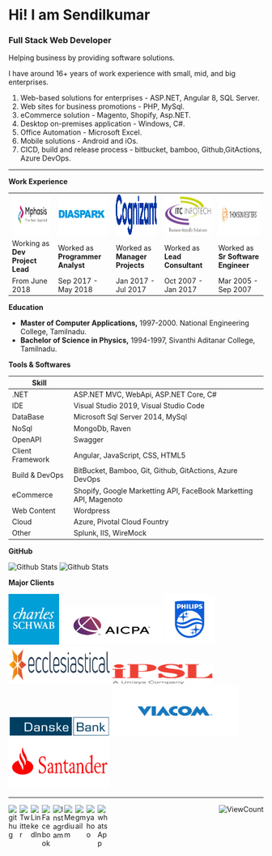 # Hi! I am Sendilkumar #


### Full Stack Web Developer ###

Helping business by providing software solutions.

I have around 16+ years of work experience with small, mid, and big enterprises.
 
1. Web-based solutions for enterprises - ASP.NET, Angular 8, SQL Server.
2. Web sites for business promotions - PHP, MySql.
3. eCommerce solution - Magento, Shopify, Asp.NET.
4. Desktop on-premises application - Windows, C#.
5. Office Automation - Microsoft Excel.
6. Mobile solutions - Android and iOs.
7. CICD, build and release process - bitbucket, bamboo, Github,GitActions, Azure DevOps.
-----------------------------------------------------------------------------------------------------------------------------------

__Work Experience__

<div>

<table>
 <tr>
 <td>
<img  alt="mphasis" src="https://github.com/sendilkumarmv/sendilkumarmv/blob/main/company/mph.jpg" width="150px" height="80px"/></td><td>
<img  alt="mphasis" src="https://github.com/sendilkumarmv/sendilkumarmv/blob/main/company/dp.png" width="150px" height="80px"/></td><td>
<img  alt="mphasis" src="https://github.com/sendilkumarmv/sendilkumarmv/blob/main/company/cts.svg" width="150px" height="80px"/></td><td>
<img  alt="mphasis" src="https://github.com/sendilkumarmv/sendilkumarmv/blob/main/company/itc.png" width="150px" height="80px"/></td><td>
<img  alt="mphasis" src="https://github.com/sendilkumarmv/sendilkumarmv/blob/main/company/tr.jpg" width="150px" height="80px"/></td>
</tr>
 <tr>
  <td>Working as <br/><b>Dev Project Lead</b></td>
  <td>Worked as <br/><b>Programmer Analyst</b></td>
  <td>Worked as <br/><b>Manager Projects</b></td>
  <td>Worked as <br/><b>Lead Consultant</b></td>
  <td>Worked as <br/><b>Sr Software Engineer</b></td>
 </tr>
 <tr>
  <td>From June 2018</td>
  <td>Sep 2017 - May 2018</td>
  <td>Jan 2017 - Jul 2017</td>
  <td>Oct 2007 - Jan 2017</td>
  <td>Mar 2005 - Sep 2007</td>
 </tr>
</table>

</div>

__Education__

- __Master of Computer Applications,__ 1997-2000. National Engineering College, Tamilnadu.
- __Bachelor of Science in Physics,__ 1994-1997, Sivanthi Aditanar College, Tamilnadu.

__Tools & Softwares__

| Skill            |                                        |
|------------------|----------------------------------------|
| .NET             | ASP.NET MVC, WebApi, ASP.NET Core, C#  |
| IDE              | Visual Studio 2019, Visual Studio Code |
| DataBase         | Microsoft Sql Server 2014, MySql       |
| NoSql            | MongoDb, Raven                         |
| OpenAPI          | Swagger                                |
| Client Framework | Angular, JavaScript, CSS, HTML5        |
| Build & DevOps   | BitBucket, Bamboo, Git, Github, GitActions, Azure DevOps |
| eCommerce        | Shopify, Google Marketting API, FaceBook Marketting API, Magenoto |
| Web Content      | Wordpress |
| Cloud            | Azure, Pivotal Cloud Fountry |
| Other            | Splunk, IIS, WireMock |

__GitHub__

<div>
 
<img alt="Github Stats" height="150" width="400" src="https://github-readme-stats.vercel.app/api?username=sendilkumarmv&theme=graywhite&show_icons=true&include_all_commits=true" />
<img alt="Github Stats" height="150" width="400" src="https://github-readme-stats.vercel.app/api/top-langs?username=sendilkumarmv&theme=graywhite&show_icons=true&locale=en&layout=compact&include_all_commits=true"/>

</div>

__Major Clients__

<div>
 
 <img src="https://github.com/sendilkumarmv/sendilkumarmv/blob/main/clients/schwab.png" width="100px" height="100px" />
 
 <img src="https://github.com/sendilkumarmv/sendilkumarmv/blob/main/clients/aicpa.jpg" width="200px" height="75px" />
 
 <img src="https://github.com/sendilkumarmv/sendilkumarmv/blob/main/clients/philips.png"  width="100px" height="100px" />
 
 <img src="https://github.com/sendilkumarmv/sendilkumarmv/blob/main/clients/ecc.png" width="200px" height="75px" />
 
 <img src="https://github.com/sendilkumarmv/sendilkumarmv/blob/main/clients/iPSL.png" width="200px" height="40px" />
 
 <img src="https://github.com/sendilkumarmv/sendilkumarmv/blob/main/clients/danskebank.png" width="200px" height="40px" />
 
 <img src="https://github.com/sendilkumarmv/sendilkumarmv/blob/main/clients/viacom.png" width="250px" height="100px" />
 
 <img src="https://github.com/sendilkumarmv/sendilkumarmv/blob/main/clients/santander.png" width="200px" height="100px" />
  
</div>

---

[<img align="left" alt="githug" width="22px" src="https://cdn.jsdelivr.net/npm/simple-icons@3.13.0/icons/github.svg" />](https://github.com/sendilkumarmv)
 
[<img title="Follow me @msendilkumar3 on twitter" align="left" alt="Twitter" width="22px" src="https://cdn.jsdelivr.net/npm/simple-icons@v3/icons/twitter.svg" />](https://twitter.com/msendilkumar3)

[<img align="left" alt="LinkedIn" width="22px" src="https://cdn.jsdelivr.net/npm/simple-icons@v3/icons/linkedin.svg" />](https://linkedin.com/in/sendilkumarmv)
 
[<img align="left" alt="Facebook" width="22px" src="https://cdn.jsdelivr.net/npm/simple-icons@v3/icons/facebook.svg"/>](https://www.facebook.com/profile.php?id=sendilkumar_murugaiah)

[<img title="Follow me sendilkumar_murugaiah on instagram" align="left" alt="Instagram" width="22px" src="https://cdn.jsdelivr.net/npm/simple-icons@v3/icons/instagram.svg" />](https://instagram.com/sendilkumar_murugaiah)

[<img align="left" alt="Medium"   width="22px" src="https://cdn.jsdelivr.net/npm/simple-icons@3.13.0/icons/medium.svg" />](https://medium.com/@sendilkumarmurugaiah)

[<img title="send email sendilkumarmurugaiah@gmail.com" align="left" alt="gmail" width="22px" src="https://cdn.jsdelivr.net/npm/simple-icons@3.13.0/icons/gmail.svg"/>](mailto:sendilkumarmurugaiah@gmail.com)
 
[<img title="send email sendilkumarm@yahoo.com" align="left" alt="yahoo" width="22px" src="https://cdn.jsdelivr.net/npm/simple-icons@3.13.0/icons/yahoo.svg"/>](mailto:sendilkumarm@yahoo.com)

[<img title="Click and QR Scan to whatsapp me" align="left" alt="whatsApp" width="22px" src="https://cdn.jsdelivr.net/npm/simple-icons@3.13.0/icons/whatsapp.svg"/>](https://github.com/sendilkumarmv/sendilkumarmv/blob/main/whatsapp/card.jpeg)
 
</div>

<div align="right">
 
![ViewCount](https://views.whatilearened.today/views/github/sendilkumarmv/sendilkumarmv.svg)
 
</div>
